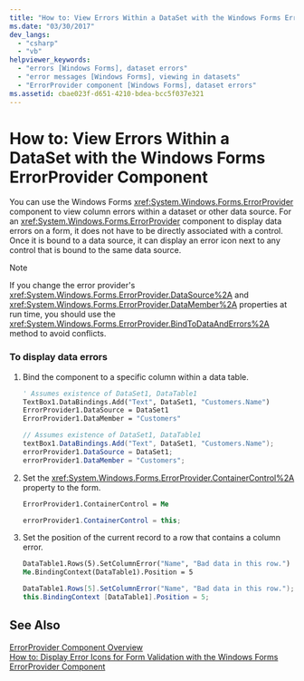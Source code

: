 ```yaml
---
title: "How to: View Errors Within a DataSet with the Windows Forms ErrorProvider Component"
ms.date: "03/30/2017"
dev_langs: 
  - "csharp"
  - "vb"
helpviewer_keywords: 
  - "errors [Windows Forms], dataset errors"
  - "error messages [Windows Forms], viewing in datasets"
  - "ErrorProvider component [Windows Forms], dataset errors"
ms.assetid: cbae023f-d651-4210-bdea-bcc5f037e321
---
```

# How to: View Errors Within a DataSet with the Windows Forms ErrorProvider Component
You can use the Windows Forms <xref:System.Windows.Forms.ErrorProvider> component to view column errors within a dataset or other data source. For an <xref:System.Windows.Forms.ErrorProvider> component to display data errors on a form, it does not have to be directly associated with a control. Once it is bound to a data source, it can display an error icon next to any control that is bound to the same data source.  
  
> [!NOTE]
>  If you change the error provider's <xref:System.Windows.Forms.ErrorProvider.DataSource%2A> and <xref:System.Windows.Forms.ErrorProvider.DataMember%2A> properties at run time, you should use the <xref:System.Windows.Forms.ErrorProvider.BindToDataAndErrors%2A> method to avoid conflicts.  
  
### To display data errors  
  
1.  Bind the component to a specific column within a data table.  
  
    ```vb  
    ' Assumes existence of DataSet1, DataTable1  
    TextBox1.DataBindings.Add("Text", DataSet1, "Customers.Name")  
    ErrorProvider1.DataSource = DataSet1  
    ErrorProvider1.DataMember = "Customers"  
    ```  
  
    ```csharp  
    // Assumes existence of DataSet1, DataTable1  
    textBox1.DataBindings.Add("Text", DataSet1, "Customers.Name");  
    errorProvider1.DataSource = DataSet1;  
    errorProvider1.DataMember = "Customers";  
    ```  
  
2.  Set the <xref:System.Windows.Forms.ErrorProvider.ContainerControl%2A> property to the form.  
  
    ```vb  
    ErrorProvider1.ContainerControl = Me  
    ```  
  
    ```csharp  
    errorProvider1.ContainerControl = this;  
    ```  
  
3.  Set the position of the current record to a row that contains a column error.  
  
    ```vb  
    DataTable1.Rows(5).SetColumnError("Name", "Bad data in this row.")  
    Me.BindingContext(DataTable1).Position = 5  
    ```  
  
    ```csharp  
    DataTable1.Rows[5].SetColumnError("Name", "Bad data in this row.");  
    this.BindingContext [DataTable1].Position = 5;  
    ```  
  
## See Also  
 [ErrorProvider Component Overview](../../../../docs/framework/winforms/controls/errorprovider-component-overview-windows-forms.md)  
 [How to: Display Error Icons for Form Validation with the Windows Forms ErrorProvider Component](../../../../docs/framework/winforms/controls/display-error-icons-for-form-validation-with-wf-errorprovider.md)
